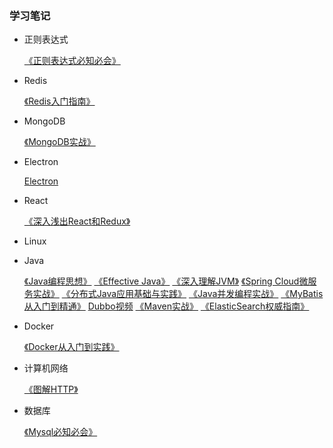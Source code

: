 ### 学习笔记

- 正则表达式
  
  [《正则表达式必知必会》](RegularExpression/README.md)
  
- Redis

  [《Redis入门指南》](Redis/README.md)
  
- MongoDB

  [《MongoDB实战》](MongoDB/mongodb-in-action/README.md)
  
- Electron

  [Electron](Electron/README.md)

- React
  
  [《深入浅出React和Redux》](React/dissecting-react-and-redux/README.md)
  
- Linux

   
   
- Java

   [《Java编程思想》](Java/thinking-in-java/README.md)
   [《Effective Java》](Java/effective-java/README.md)
   [《深入理解JVM》](Java/UnderstandingTheJVM/README.md)
   [《Spring Cloud微服务实战》](Java/SpringCloud/README.md)
   [《分布式Java应用基础与实践》](Java/SpringCloud/README.md)
   [《Java并发编程实战》](Java/java-concurrency-in-practice/README.md)
   [《MyBatis从入门到精通》](Java/mybatis-crmdjt/README.md)
   [Dubbo视频](Java/dubbo-study/README.md)
   [《Maven实战》](Maven/maven-in-action/README.md)
   [《ElasticSearch权威指南》](Java/elasticsearch-definitive/README.md)
- Docker

    [《Docker从入门到实践》](Docker/docker-in-practice/README.md)
    
- 计算机网络
    
    [《图解HTTP》](Net/TJHTTP/README.md)
    
- 数据库

    [《Mysql必知必会》](MySQL/mysql-crash-course/README.md)
    
  
